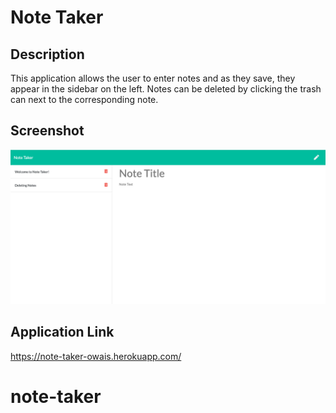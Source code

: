 # Note Taker

## Description
This application allows the user to enter notes and as they save, they appear in the sidebar on the left. Notes can be deleted by clicking the trash can next to the corresponding note.

## Screenshot
![webpage screenshot](./public/assets/images/webpage-screenshot.png)

## Application Link
https://note-taker-owais.herokuapp.com/
 # note-taker
